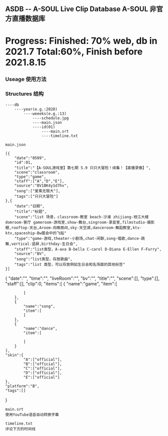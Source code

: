 ## ASDB -- A-SOUL Live Clip Database A-SOUL 非官方直播数据库 

# Progress: Finished: 70% web, db in 2021.7 Total:60%, Finish before 2021.8.15

### Useage 使用方法
#### 

### Structures 结构
```
----db
    ----year(e.g.:2020)
        ----weeeks(e.g.:13)
            ----schedule.jpg
            ----main.json
            ----id(01)
                ----main.srt
                ----timeline.txt
```

```
main.json

[{
    "date":"0509",
    "id":01,
    "title":"【A-SOUL游戏室】第七期 5.9 只只大冒险！续集！【直播录像】",
    "scene":"classroom",
    "type":"game",
    "staff":["A","D","E"],
    "source":"BV1BK4y1d7hv",
    "song":["爱乘无限大"],
    "tags":["只只大冒险"]
},{
    "date":"日期",
    "title":"标题",
    "scene":"list 场景，classroom-教室 beach-沙滩 zhijiang-枝江大楼 domroom-客厅 gameroom-游戏室,show-舞台,singroom-录音室,filmstudio-摄影棚,rooftop-天台,Aroom-向晚房间,sky-天空湖,danceroom-舞蹈教室,ktv-ktv,spaceship-Bw展会中的飞船"
    "type":"game-游戏,theater-小剧场,chat-闲聊,song-唱歌,dance-跳舞,vertical-竖屏,birthday-生日会",
    "staff":"list类型，A-ava B-bella C-carol D-Diana E-Ellen F-Furry",
    "source":"BV",
    "song":"list类型，存放歌曲",
    "tags":"list 类型，可以存放例如生日会和名场面的其他标签"
}]
```
{
    "date":"",
    "time":"",
    "liveRoom":"",
    "bv":"",
    "title":"",
    "scene":[],
    "type":[],
    "staff":[],
    "clip":0,
    "items":[
        {
            "name":"game",
            "item":[

            ]
        },
        {
            "name":"song",
            "item":[
            ]
        },
        {
            "name":"dance",
            "item":[

            ]
        }
    ],
    "skin":{
            "A":["official"],
            "B":["official"],
            "C":["official"],
            "D":["official"],
            "E":["official"]
    },
    "platform":"B",
    "tags":[]
}

```
main.srt
使用YouTube语音自动转换字幕
```

````
timeline.txt
评论下方的时间线
````
